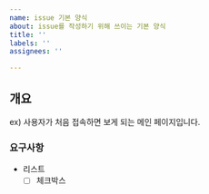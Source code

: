 ```yaml
---
name: issue 기본 양식
about: issue를 작성하기 위해 쓰이는 기본 양식
title: ''
labels: ''
assignees: ''

---
```


## 개요
ex) 사용자가 처음 접속하면 보게 되는 메인 페이지입니다.

### 요구사항
- 리스트
  - [ ] 체크박스
